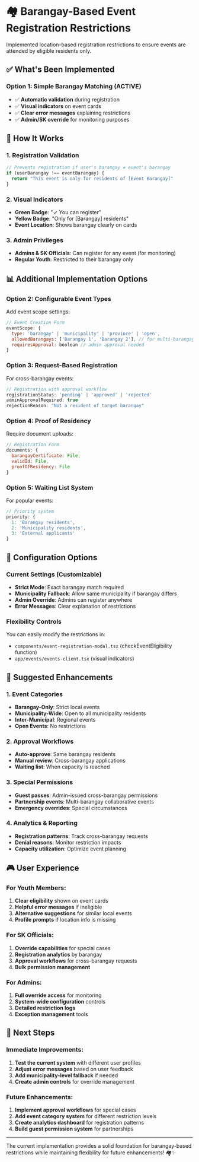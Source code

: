 # 🏘️ Barangay-Based Event Registration Restrictions

Implemented location-based registration restrictions to ensure events are attended by eligible residents only.

## ✅ What's Been Implemented

### **Option 1: Simple Barangay Matching (ACTIVE)**
- ✅ **Automatic validation** during registration
- ✅ **Visual indicators** on event cards
- ✅ **Clear error messages** explaining restrictions
- ✅ **Admin/SK override** for monitoring purposes

## 🎯 How It Works

### **1. Registration Validation**
```javascript
// Prevents registration if user's barangay ≠ event's barangay
if (userBarangay !== eventBarangay) {
  return "This event is only for residents of [Event Barangay]"
}
```

### **2. Visual Indicators**
- **Green Badge**: "✓ You can register" 
- **Yellow Badge**: "Only for [Barangay] residents"
- **Event Location**: Shows barangay clearly on cards

### **3. Admin Privileges**
- **Admins & SK Officials**: Can register for any event (for monitoring)
- **Regular Youth**: Restricted to their barangay only

## 📊 Additional Implementation Options

### **Option 2: Configurable Event Types**
Add event scope settings:

```javascript
// Event Creation Form
eventScope: {
  type: 'barangay' | 'municipality' | 'province' | 'open',
  allowedBarangays: ['Barangay 1', 'Barangay 2'], // for multi-barangay events
  requiresApproval: boolean // admin approval needed
}
```

### **Option 3: Request-Based Registration**
For cross-barangay events:

```javascript
// Registration with approval workflow
registrationStatus: 'pending' | 'approved' | 'rejected'
adminApprovalRequired: true
rejectionReason: "Not a resident of target barangay"
```

### **Option 4: Proof of Residency**
Require document uploads:

```javascript
// Registration Form
documents: {
  barangayCertificate: File,
  validId: File,
  proofOfResidency: File
}
```

### **Option 5: Waiting List System**
For popular events:

```javascript
// Priority system
priority: {
  1: 'Barangay residents',
  2: 'Municipality residents', 
  3: 'External applicants'
}
```

## 🔧 Configuration Options

### **Current Settings** (Customizable)
- **Strict Mode**: Exact barangay match required
- **Municipality Fallback**: Allow same municipality if barangay differs
- **Admin Override**: Admins can register anywhere
- **Error Messages**: Clear explanation of restrictions

### **Flexibility Controls**
You can easily modify the restrictions in:
- `components/event-registration-modal.tsx` (checkEventEligibility function)
- `app/events/events-client.tsx` (visual indicators)

## 📝 Suggested Enhancements

### **1. Event Categories**
- **Barangay-Only**: Strict local events
- **Municipality-Wide**: Open to all municipality residents  
- **Inter-Municipal**: Regional events
- **Open Events**: No restrictions

### **2. Approval Workflows**
- **Auto-approve**: Same barangay residents
- **Manual review**: Cross-barangay applications
- **Waiting list**: When capacity is reached

### **3. Special Permissions**
- **Guest passes**: Admin-issued cross-barangay permissions
- **Partnership events**: Multi-barangay collaborative events
- **Emergency overrides**: Special circumstances

### **4. Analytics & Reporting**
- **Registration patterns**: Track cross-barangay requests
- **Denial reasons**: Monitor restriction impacts
- **Capacity utilization**: Optimize event planning

## 🎮 User Experience

### **For Youth Members:**
1. **Clear eligibility** shown on event cards
2. **Helpful error messages** if ineligible
3. **Alternative suggestions** for similar local events
4. **Profile prompts** if location info is missing

### **For SK Officials:**
1. **Override capabilities** for special cases
2. **Registration analytics** by barangay
3. **Approval workflows** for cross-barangay requests
4. **Bulk permission management**

### **For Admins:**
1. **Full override access** for monitoring
2. **System-wide configuration** controls
3. **Detailed restriction logs**
4. **Exception management** tools

## 🚀 Next Steps

### **Immediate Improvements:**
1. **Test the current system** with different user profiles
2. **Adjust error messages** based on user feedback
3. **Add municipality-level fallback** if needed
4. **Create admin controls** for override management

### **Future Enhancements:**
1. **Implement approval workflows** for special cases
2. **Add event category system** for different restriction levels
3. **Create analytics dashboard** for registration patterns
4. **Build guest permission system** for partnerships

---

The current implementation provides a solid foundation for barangay-based restrictions while maintaining flexibility for future enhancements! 🏘️✨
